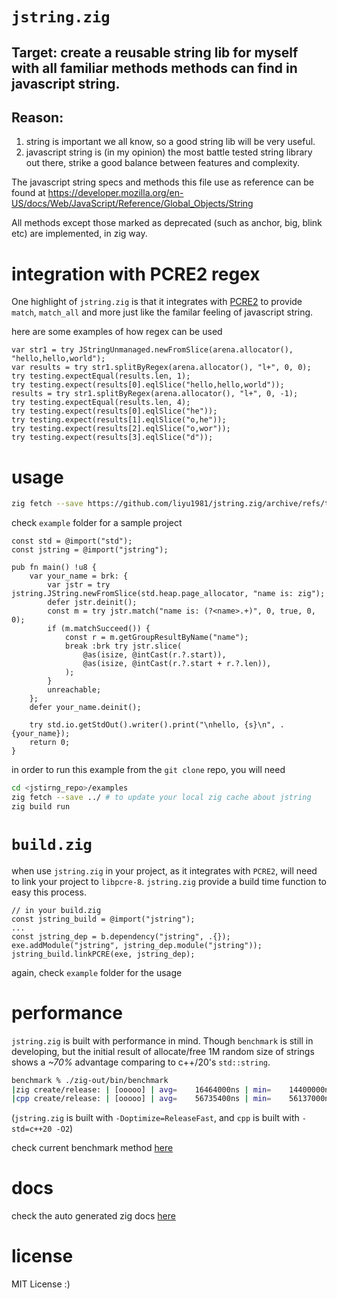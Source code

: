 # `jstring.zig`

## Target: create a reusable string lib for myself with all familiar methods methods can find in javascript string.

## Reason:

1.  string is important we all know, so a good string lib will be very useful.
2.  javascript string is (in my opinion) the most battle tested string library out there, strike a good balance
    between features and complexity.

The javascript string specs and methods this file use as reference can be found at
https://developer.mozilla.org/en-US/docs/Web/JavaScript/Reference/Global_Objects/String

All methods except those marked as deprecated (such as anchor, big, blink etc) are implemented, in zig way.

# integration with PCRE2 regex

One highlight of `jstring.zig` is that it integrates with [PCRE2](https://www.pcre.org/) to provide `match`, `match_all` and more just like the familar feeling of javascript string.

here are some examples of how regex can be used

```zig
var str1 = try JStringUnmanaged.newFromSlice(arena.allocator(), "hello,hello,world");
var results = try str1.splitByRegex(arena.allocator(), "l+", 0, 0);
try testing.expectEqual(results.len, 1);
try testing.expect(results[0].eqlSlice("hello,hello,world"));
results = try str1.splitByRegex(arena.allocator(), "l+", 0, -1);
try testing.expectEqual(results.len, 4);
try testing.expect(results[0].eqlSlice("he"));
try testing.expect(results[1].eqlSlice("o,he"));
try testing.expect(results[2].eqlSlice("o,wor"));
try testing.expect(results[3].eqlSlice("d"));
```

# usage

```bash
zig fetch --save https://github.com/liyu1981/jstring.zig/archive/refs/tags/0.1.0.tar.gz
```

check `example` folder for a sample project

```zig
const std = @import("std");
const jstring = @import("jstring");

pub fn main() !u8 {
    var your_name = brk: {
        var jstr = try jstring.JString.newFromSlice(std.heap.page_allocator, "name is: zig");
        defer jstr.deinit();
        const m = try jstr.match("name is: (?<name>.+)", 0, true, 0, 0);
        if (m.matchSucceed()) {
            const r = m.getGroupResultByName("name");
            break :brk try jstr.slice(
                @as(isize, @intCast(r.?.start)),
                @as(isize, @intCast(r.?.start + r.?.len)),
            );
        }
        unreachable;
    };
    defer your_name.deinit();

    try std.io.getStdOut().writer().print("\nhello, {s}\n", .{your_name});
    return 0;
}
```

in order to run this example from the `git clone` repo, you will need

```bash
cd <jstirng_repo>/examples
zig fetch --save ../ # to update your local zig cache about jstring
zig build run
```

# `build.zig`

when use `jstring.zig` in your project, as it integrates with `PCRE2`, will need to link your project to `libpcre-8`. `jstring.zig` provide a build time function to easy this process.

```zig
// in your build.zig
const jstring_build = @import("jstring");
...
const jstring_dep = b.dependency("jstring", .{});
exe.addModule("jstring", jstring_dep.module("jstring"));
jstring_build.linkPCRE(exe, jstring_dep);
```

again, check `example` folder for the usage

# performance

`jstring.zig` is built with performance in mind. Though `benchmark` is still in developing, but the initial result of allocate/free 1M random size of strings shows a _~70%_ advantage comparing to c++/20's `std::string`.

```bash
benchmark % ./zig-out/bin/benchmark
|zig create/release: | [ooooo] | avg=    16464000ns | min=    14400000ns | max=    20975000ns |
|cpp create/release: | [ooooo] | avg=    56735400ns | min=    56137000ns | max=    57090000ns |
```

(`jstring.zig` is built with `-Doptimize=ReleaseFast`, and `cpp` is built with `-std=c++20 -O2`)

check current benchmark method [here](https://github.com/liyu1981/jstring.zig/blob/main/tools/benchmark/main.zig)

# docs

check the auto generated zig docs [here](https://liyu1981.github.io/jstring.zig/docs/index.html)

# license

MIT License :)
